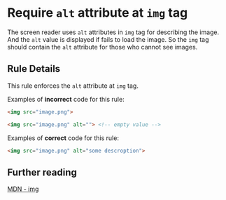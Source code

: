 # Require `alt` attribute at `img` tag

The screen reader uses `alt` attributes in `img` tag for describing the image.
And the `alt` value is displayed if fails to load the image.
So the `img` tag should contain the `alt` attribute for those who cannot see images.

## Rule Details

This rule enforces the `alt` attribute at `img` tag.

Examples of **incorrect** code for this rule:

```html
<img src="image.png">

<img src="image.png" alt=""> <!-- empty value -->
```

Examples of **correct** code for this rule:

```html
<img src="image.png" alt="some descroption">
```

## Further reading

[MDN - img](https://developer.mozilla.org/en-US/docs/Web/HTML/Element/img)
